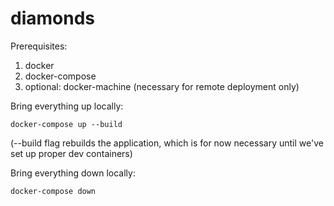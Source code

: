 # diamonds

Prerequisites:
1. docker
2. docker-compose
3. optional: docker-machine (necessary for remote deployment only)

Bring everything up locally:

    docker-compose up --build
(--build flag rebuilds the application, which is for now necessary until we've set up proper dev containers)
    
Bring everything down locally:

    docker-compose down

